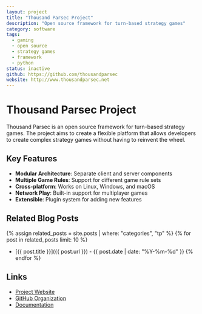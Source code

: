 ```yaml
---
layout: project
title: "Thousand Parsec Project"
description: "Open source framework for turn-based strategy games"
category: software
tags:
  - gaming
  - open source
  - strategy games
  - framework
  - python
status: inactive
github: https://github.com/thousandparsec
website: http://www.thousandparsec.net
---
```


# Thousand Parsec Project

Thousand Parsec is an open source framework for turn-based strategy games. The project aims to create a flexible platform that allows developers to create complex strategy games without having to reinvent the wheel.

## Key Features

- **Modular Architecture**: Separate client and server components
- **Multiple Game Rules**: Support for different game rule sets
- **Cross-platform**: Works on Linux, Windows, and macOS
- **Network Play**: Built-in support for multiplayer games
- **Extensible**: Plugin system for adding new features

## Related Blog Posts

{% assign related_posts = site.posts | where: "categories", "tp" %}
{% for post in related_posts limit: 10 %}
- [{{ post.title }}]({{ post.url }}) - {{ post.date | date: "%Y-%m-%d" }}
{% endfor %}

## Links

- [Project Website](http://www.thousandparsec.net)
- [GitHub Organization](https://github.com/thousandparsec)
- [Documentation](http://www.thousandparsec.net/wiki/Main_Page)